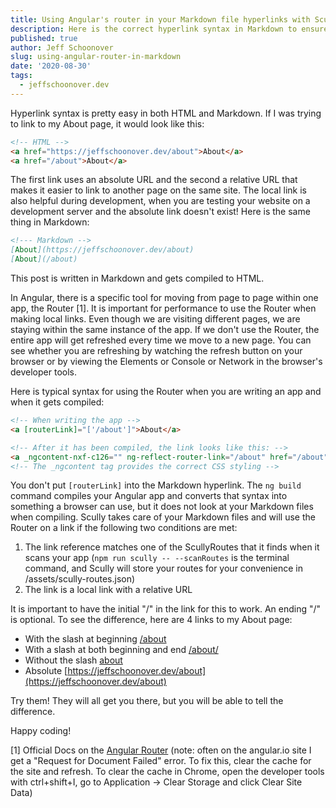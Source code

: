 ```yaml
---
title: Using Angular's router in your Markdown file hyperlinks with Scully
description: Here is the correct hyperlink syntax in Markdown to ensure that your local links respect the Angular router, so your site doesn't refresh each time you click a link
published: true
author: Jeff Schoonover
slug: using-angular-router-in-markdown
date: '2020-08-30'
tags:
  - jeffschoonover.dev
---
```


Hyperlink syntax is pretty easy in both HTML and Markdown.  If I was trying to link to my About page, it would look like this:

```html
<!-- HTML -->
<a href="https://jeffschoonover.dev/about">About</a>
<a href="/about">About</a>
```

The first link uses an absolute URL and the second a relative URL that makes it easier to link to another page on the same site.  The local link is also helpful during development, when you are testing your website on a development server and the absolute link doesn't exist!  Here is the same thing in Markdown:

```markdown
<!--- Markdown -->
[About](https://jeffschoonover.dev/about)
[About](/about)
```

This post is written in Markdown and gets compiled to HTML.

In Angular, there is a specific tool for moving from page to page within one app, the Router [1].  It is important for performance to use the Router when making local links.  Even though we are visiting different pages, we are staying within the same instance of the app.  If we don't use the Router, the entire app will get refreshed every time we move to a new page.  You can see whether you are refreshing by watching the refresh button on your browser or by viewing the Elements or Console or Network in the browser's developer tools.  

Here is typical syntax for using the Router when you are writing an app and when it gets compiled:

```html
<!-- When writing the app -->
<a [routerLink]="['/about']">About</a>

<!-- After it has been compiled, the link looks like this: -->
<a _ngcontent-nxf-c126="" ng-reflect-router-link="/about" href="/about">About</a>
<!-- The _ngcontent tag provides the correct CSS styling -->
```

You don't put `[routerLink]` into the Markdown hyperlink.  The `ng build` command compiles your Angular app and converts that syntax into something a browser can use, but it does not look at your Markdown files when compiling.  Scully takes care of your Markdown files and will use the Router on a link if the following two conditions are met:

1. The link reference matches one of the ScullyRoutes that it finds when it scans your app (`npm run scully -- --scanRoutes` is the terminal command, and Scully will store your routes for your convenience in /assets/scully-routes.json)
2. The link is a local link with a relative URL

It is important to have the initial "/" in the link for this to work.  An ending "/" is optional.  To see the difference, here are 4 links to my About page:

- With the slash at beginning [/about](/about)
- With a slash at both beginning and end [/about/](/about/)
- Without the slash [about](about)
- Absolute [https://jeffschoonover.dev/about](https://jeffschoonover.dev/about)

Try them!  They will all get you there, but you will be able to tell the difference.  

Happy coding!

[1] Official Docs on the [Angular Router](https://angular.io/guide/router) (note: often on the angular.io site I get a "Request for Document Failed" error.  To fix this, clear the cache for the site and refresh.  To clear the cache in Chrome, open the developer tools with ctrl+shift+I, go to Application -> Clear Storage and click Clear Site Data)
